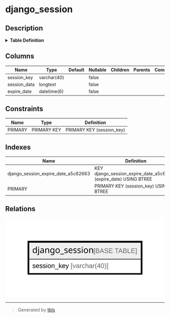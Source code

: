 # django_session

## Description

<details>
<summary><strong>Table Definition</strong></summary>

```sql
CREATE TABLE `django_session` (
  `session_key` varchar(40) NOT NULL,
  `session_data` longtext NOT NULL,
  `expire_date` datetime(6) NOT NULL,
  PRIMARY KEY (`session_key`),
  KEY `django_session_expire_date_a5c62663` (`expire_date`)
) ENGINE=InnoDB DEFAULT CHARSET=utf8mb4 COLLATE=utf8mb4_0900_ai_ci
```

</details>

## Columns

| Name | Type | Default | Nullable | Children | Parents | Comment |
| ---- | ---- | ------- | -------- | -------- | ------- | ------- |
| session_key | varchar(40) |  | false |  |  |  |
| session_data | longtext |  | false |  |  |  |
| expire_date | datetime(6) |  | false |  |  |  |

## Constraints

| Name | Type | Definition |
| ---- | ---- | ---------- |
| PRIMARY | PRIMARY KEY | PRIMARY KEY (session_key) |

## Indexes

| Name | Definition |
| ---- | ---------- |
| django_session_expire_date_a5c62663 | KEY django_session_expire_date_a5c62663 (expire_date) USING BTREE |
| PRIMARY | PRIMARY KEY (session_key) USING BTREE |

## Relations

![er](django_session.svg)

---

> Generated by [tbls](https://github.com/k1LoW/tbls)
